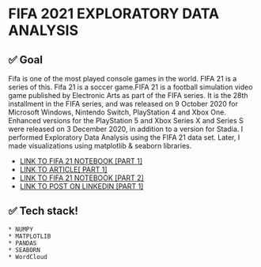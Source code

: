 
# FIFA 2021 EXPLORATORY DATA ANALYSIS

## ✅ Goal
Fifa is one of the most played console games in the world. FIFA 21 is a series of this. Fifa 21 is a soccer game.FIFA 21 is a football simulation video game published by Electronic Arts as part of the FIFA series. It is the 28th installment in the FIFA series, and was released on 9 October 2020 for Microsoft Windows, Nintendo Switch, PlayStation 4 and Xbox One. Enhanced versions for the PlayStation 5 and Xbox Series X and Series S were released on 3 December 2020, in addition to a version for Stadia. I performed Exploratory Data Analysis using the FIFA 21 data set. Later, I made visualizations using matplotlib & seaborn libraries.



*  [LINK TO FIFA 21 NOTEBOOK [PART 1]](https://nbviewer.jupyter.org/github/Gift-Ojeabulu/FIFA2021ANALYSIS/blob/main/MainFIFA2021ANALYSIS-Copy1.ipynb)
*  [LINK TO ARTICLE[ PART 1]](https://pub.towardsai.net/exploratory-data-analysis-expounded-with-fifa-2021-part-1-f20c465d483e)
*  [LINK TO FIFA 21 NOTEBOOK [PART 2]](https://nbviewer.jupyter.org/github/Gift-Ojeabulu/FIFA2021ANALYSIS/blob/main/MainFIFA2021ANALYSIS.ipynb)
*  [LINK TO POST ON LINKEDIN [PART 1]](https://www.linkedin.com/posts/gift-ojabu_exploratory-data-analysis-expounded-with-activity-6818496326808948736-PpnG)




## ✅ Tech stack!
	* NUMPY
	* MATPLOTLIB
	* PANDAS
	* SEABORN
	* WordCloud
	




